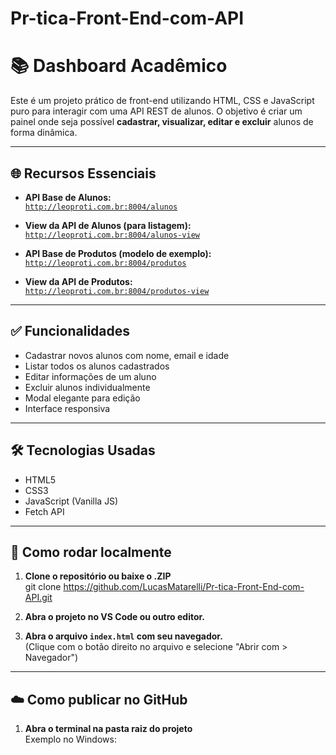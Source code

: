 ﻿# Pr-tica-Front-End-com-API

# 📚 Dashboard Acadêmico

Este é um projeto prático de front-end utilizando HTML, CSS e JavaScript puro para interagir com uma API REST de alunos. O objetivo é criar um painel onde seja possível **cadastrar, visualizar, editar e excluir** alunos de forma dinâmica.

---

## 🌐 Recursos Essenciais

- **API Base de Alunos:**  
  [`http://leoproti.com.br:8004/alunos`](http://leoproti.com.br:8004/alunos)

- **View da API de Alunos (para listagem):**  
  [`http://leoproti.com.br:8004/alunos-view`](http://leoproti.com.br:8004/alunos-view)

- **API Base de Produtos (modelo de exemplo):**  
  [`http://leoproti.com.br:8004/produtos`](http://leoproti.com.br:8004/produtos)

- **View da API de Produtos:**  
  [`http://leoproti.com.br:8004/produtos-view`](http://leoproti.com.br:8004/produtos-view)

---

## ✅ Funcionalidades

- Cadastrar novos alunos com nome, email e idade
- Listar todos os alunos cadastrados
- Editar informações de um aluno
- Excluir alunos individualmente
- Modal elegante para edição
- Interface responsiva

---

## 🛠 Tecnologias Usadas

- HTML5
- CSS3
- JavaScript (Vanilla JS)
- Fetch API

---

## 🚀 Como rodar localmente

1. **Clone o repositório ou baixe o .ZIP**  
git clone https://github.com/LucasMatarelli/Pr-tica-Front-End-com-API.git

2. **Abra o projeto no VS Code ou outro editor.**

3. **Abra o arquivo `index.html` com seu navegador.**  
(Clique com o botão direito no arquivo e selecione "Abrir com > Navegador")

---

## ☁️ Como publicar no GitHub

1. **Abra o terminal na pasta raiz do projeto**  
Exemplo no Windows:
